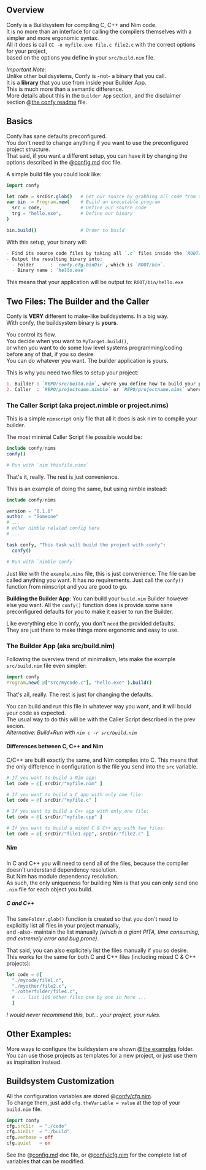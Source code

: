 ## Overview
Confy is a Buildsystem for compiling C, C++ and Nim code.  
It is no more than an interface for calling the compilers themselves with a simpler and more ergonomic syntax.  
All it does is call `CC -o myfile.exe file.c file2.c` with the correct options for your project,  
based on the options you define in your `src/build.nim` file.  

_Important Note:_  
Unlike other buildsystems, Confy is -not- a binary that you call.  
It is a **library** that you use from inside your Builder App.  
This is much more than a semantic difference.   
More details about this in the `Builder App` section, and the disclaimer section @[the confy readme](../readme.md) file.  

## Basics
Confy has sane defaults preconfigured.  
You don't need to change anything if you want to use the preconfigured project structure.  
That said, if you want a different setup, you can have it by changing the options described in the @[config.md](./config.md) doc file.  

A simple build file you could look like:
```nim
import confy

let code = srcDir.glob()   # Get our source by grabbing all code from the `srcDir` folder
var bin  = Program.new(    # Build an executable program
  src = code,              # Define our source code
  trg = "hello.exe",       # Define our binary
)

bin.build()                # Order to build
```
With this setup, your binary will:
```md
- Find its source code files by taking all `.c` files inside the `ROOT/src` folder
- Output the resulting binary into:
  - Folder      : `confy.cfg.binDir`, which is `ROOT/bin`.
  - Binary name : `hello.exe`
```
This means that your application will be output to: `ROOT/bin/hello.exe`


## Two Files:  The Builder and the Caller
Confy is **VERY** different to make-like buildsystems. In a big way.  
With confy, the buildsystem binary is **yours**.  

You control its flow.  
You decide when you want to `MyTarget.build()`,  
or when you want to do some low level systems programming/coding before any of that, if you so desire.  
You can do whatever you want. The builder application is yours.   

This is why you need two files to setup your project:  
```md
1. Builder : `REPO/src/build.nim`, where you define how to build your project.
2. Caller  : `REPO/projectname.nimble` or `REPO/projectname.nims` where you define how to build the builder itself.
```

### The Caller Script  (aka project.nimble or project.nims)
This is a simple `nimscript` only file that all it does is ask nim to compile your builder.  

The most minimal Caller Script file possible would be:
```nim
include confy/nims
confy()

# Run with `nim thisfile.nims`
```
That's it, really. The rest is just convenience.

This is an example of doing the same, but using nimble instead:
```nim
include confy/nims

version = "0.1.0"
author  = "Someone"
# ...
# other nimble related config here
# ...

task confy, "This task will build the project with confy":
  confy()

# Run with `nimble confy`
```
Just like with the `example.nims` file, this is just convenience.
The file can be called anything you want. It has no requirements. Just call the `confy()` function from nimscript and you are good to go.

**Building the Builder App**:
You can build your `build.nim` Builder however else you want.
All the `confy()` function does is provide some sane preconfigured defaults for you to make it easier to run the Builder.  

Like everything else in confy, you don't `need` the provided defaults.  
They are just there to make things more ergonomic and easy to use.  


### The Builder App  (aka src/build.nim)
Following the overview trend of minimalism, lets make the example `src/build.nim` file even simpler:
```nim
import confy
Program.new( @["src/mycode.c"], "hello.exe" ).build()
```
That's all, really. The rest is just for changing the defaults.

You can build and run this file in whatever way you want, and it will bould your code as expected.  
The usual way to do this will be with the Caller Script described in the prev secion.  
_Alternative: Build+Run with `nim c -r src/build.nim`_

#### Differences between C, C++ and Nim
C/C++ are built exactly the same, and Nim compiles into C.
This means that the only difference in configuration is the file you send into the `src` variable.  
```nim
# If you want to build a Nim app:
let code = @[ srcDir/"myfile.nim" ]

# If you want to build a C app with only one file:
let code = @[ srcDir/"myfile.c" ]

# If you want to build a C++ app with only one file:
let code = @[ srcDir/"myfile.cpp" ]

# If you want to build a mixed C & C++ app with two files:
let code = @[ srcDir/"file1.cpp", srcDir/"file2.c" ]
```

##### Nim
In C and C++ you will need to send all of the files, because the compiler doesn't understand dependency resolution.  
But Nim has module dependency resolution.  
As such, the only uniqueness for building Nim is that you can only send one `.nim` file for each object you build.  

##### C and C++
The `SomeFolder.glob()` function is created so that you don't need to explicitly list all files in your project manually,  
and -also- maintain the list manually _(which is a giant PITA, time consuming, and extremely error and bug prone)_.  

That said, you can also explicitely list the files manually if you so desire.  
This works for the same for both C and C++ files (including mixed C & C++ projects):
```nim
let code = @[
  "./mycode/file1.c",
  "./myother/file2.c",
  "./otherfolder/file4.c",
  # ... list 100 other files one by one in here ...
  ]
```
_I would never recommend this, but... your project, your rules._

## Other Examples:
More ways to configure the buildsystem are shown @[the examples](./examples) folder.  
You can use those projects as templates for a new project, or just use them as inspiration instead.  


## Buildsystem Customization
All the configuration variables are stored @[confy/cfg.nim](./src/confy/cfg.nim).  
To change them, just add `cfg.theVariable = value` at the top of your `build.nim` file.  
```nim
import confy
cfg.srcDir  = "./code"
cfg.binDir  = "./build"
cfg.verbose = off
cfg.quiet   = on
```
See the @[config.md](./config.md) doc file, or @[confy/cfg.nim](../src/confy/cfg.nim) for the complete list of variables that can be modified.

